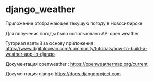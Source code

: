 # django_weather
Приложение отображающее текущую погоду в Новосибирске

Для получения погоды было использовано API open weather

Туториал взятый за основу приложения : https://www.digitalocean.com/community/tutorials/how-to-build-a-weather-app-in-django

Документация openweather : https://openweathermap.org/current

Документация django https://docs.djangoproject.com
